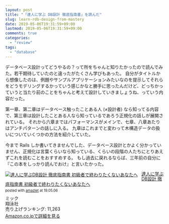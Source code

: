 ```yaml
---
layout: post
title: "「達人に学ぶ DB設計 徹底指南書」を読んだ"
slug: learn-rdb-design-from-mastery
date: 2019-05-06T19:31:59+09:00
lastmod: 2019-05-06T19:31:59+09:00
comments: true
categories:
  - "review"
tags:
  - "database"
---
```


データベース設計ってどうやるの？って所をちゃんと知りたかったので読んでみた。若干期待していたのと違ったがたくさん学びもあった。
自分がタイトルから想像したのは、例題やサンプルアプリケーションみたいなのを提示してそれらをどうモデリングするかっていう感じかなと勝手に思ったんだけど、どっちかっていうと当たり前のことをちゃんと考えて設計していきましょうね、っていう内容だった。

第一章、第二章はデータベース触ったことある人 (≠設計者) なら知ってる内容で、第三章は設計したことある人なら知っているであろう正規化の話しが展開されている。
それから六章まではパフォーマンスがメインで、七章、八章あたりはアンチパターンの話しに入る。
九章はこれまでと変わって木構造データの扱いについていくつかの方法を紹介していた。

今まで Rails しか書いてきませんでした、データベース設計とかよく分かっていません、正規化は言葉くらいなら知っている、くらいの段階の人たちにとりあえずこれを読むことをおすすめする。
もし過去に戻れるならば、三年前の自分に『この本をしっかり読んでおけ』と言いたかった。

<div class="amazlet-box" style="margin-bottom:0px;"><div class="amazlet-image" style="float:left;margin:0px 12px 1px 0px;"><a href="http://www.amazon.co.jp/exec/obidos/ASIN/4798124702/iriyaufo-22" name="amazletlink" target="_blank"><img src="https://images-fe.ssl-images-amazon.com/images/I/61bMuQNwkoL._SL160_.jpg" alt="達人に学ぶDB設計 徹底指南書 初級者で終わりたくないあなたへ" style="border: none;" /></a></div><div class="amazlet-info" style="line-height:120%; margin-bottom: 10px"><div class="amazlet-name" style="margin-bottom:10px;line-height:120%"><a href="http://www.amazon.co.jp/exec/obidos/ASIN/4798124702/iriyaufo-22" name="amazletlink" target="_blank">達人に学ぶDB設計 徹底指南書 初級者で終わりたくないあなたへ</a><div class="amazlet-powered-date" style="font-size:80%;margin-top:5px;line-height:120%">posted with <a href="http://www.amazlet.com/" title="amazlet" target="_blank">amazlet</a> at 19.05.06</div></div><div class="amazlet-detail">ミック <br />翔泳社 <br />売り上げランキング: 11,263<br /></div><div class="amazlet-sub-info" style="float: left;"><div class="amazlet-link" style="margin-top: 5px"><a href="http://www.amazon.co.jp/exec/obidos/ASIN/4798124702/iriyaufo-22" name="amazletlink" target="_blank">Amazon.co.jpで詳細を見る</a></div></div></div><div class="amazlet-footer" style="clear: left"></div></div>